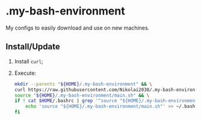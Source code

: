 # .my-bash-environment

My configs to easily download and use on new machines.

## Install/Update

1. Install `curl`;
2. Execute:

    ```bash
    mkdir --parents "${HOME}/.my-bash-environment" && \
    curl https://raw.githubusercontent.com/Nikolai2038/.my-bash-environment/main/main.sh > "${HOME}/.my-bash-environment/main.sh" && \
    source "${HOME}/.my-bash-environment/main.sh" && \
    if ! cat $HOME/.bashrc | grep '^source "${HOME}/.my-bash-environment/main.sh"$' &> /dev/null; then \
        echo 'source "${HOME}/.my-bash-environment/main.sh"' >> ~/.bashrc; \
    fi
    ```
